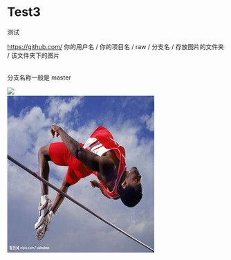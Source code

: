 # Test3
测试

https://github.com/ 你的用户名 / 你的项目名 / raw / 分支名 / 存放图片的文件夹 / 该文件夹下的图片

[](https://github.com/guodongxiaren/ImageCache/raw/master/Logo/foryou.gif)  
分支名称一般是 master

![](https://github.com/guodongxiaren/ImageCache/raw/master/Logo/foryou.gif)  
![](https://github.com/jiutouniao/Test3/raw/master/img2.jpg)  

